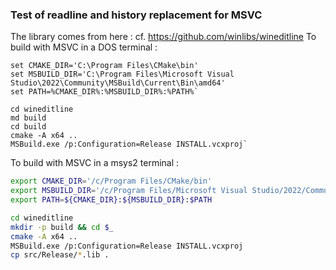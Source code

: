 ### Test of readline and history replacement for MSVC

The library comes from here : cf. https://github.com/winlibs/wineditline
To build with MSVC in a DOS terminal :
```dos
set CMAKE_DIR='C:\Program Files\CMake\bin'
set MSBUILD_DIR='C:\Program Files\Microsoft Visual Studio\2022\Community\MSBuild\Current\Bin\amd64'
set PATH=%CMAKE_DIR%:%MSBUILD_DIR%:%PATH%`

cd wineditline
md build
cd build
cmake -A x64 ..
MSBuild.exe /p:Configuration=Release INSTALL.vcxproj`
```

To build with MSVC in a msys2 terminal :
```bash
export CMAKE_DIR='/c/Program Files/CMake/bin'
export MSBUILD_DIR='/c/Program Files/Microsoft Visual Studio/2022/Community/MSBuild/Current/Bin/amd64'
export PATH=${CMAKE_DIR}:${MSBUILD_DIR}:$PATH

cd wineditline
mkdir -p build && cd $_
cmake -A x64 ..
MSBuild.exe /p:Configuration=Release INSTALL.vcxproj
cp src/Release/*.lib .
```
